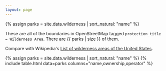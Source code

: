 ```yaml
---
layout: page
---
```


{% assign parks = site.data.wilderness | sort_natural: "name" %}

These are all of the boundaries in OpenStreetMap tagged `protection_title = Wilderness Area`. There are {{ parks | size }} of them.

Compare with Wikipedia's [List of wilderness areas of the United States](https://en.wikipedia.org/wiki/List_of_wilderness_areas_of_the_United_States).

{% assign parks = site.data.wilderness | sort_natural: "name" %}
{% include table.html data=parks columns="name,ownership,operator" %}
